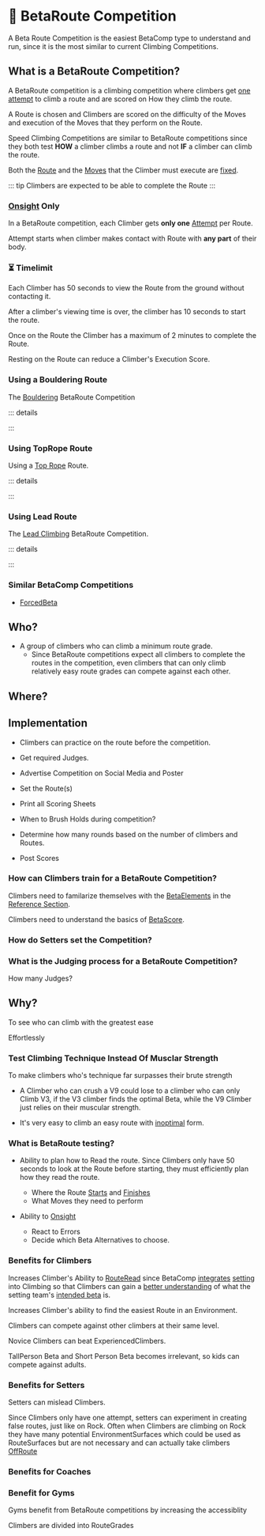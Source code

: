 # 🔺 <route>BetaRoute Competition

A Beta Route Competition is the easiest BetaComp type to understand and run, since it is the most similar to current Climbing Competitions. 

## What is a BetaRoute Competition?

A BetaRoute competition is a climbing competition where climbers get [one attempt](/reference/CompType/BetaRoute#onsight-only) to climb a route and are scored on How they climb the route. 

A Route is chosen and Climbers are scored on the difficulty of the Moves and execution of the Moves that they perform on the Route.

Speed Climbing Competitions are similar to BetaRoute competitions since they both test **HOW** a climber climbs a route and not **IF** a climber can climb the route.

Both the [Route](/reference/Route/RouteOverview) and the [Moves](/reference/Move/MoveOverview) that the Climber must execute are [fixed](/reference/Glossary#fixed).



::: tip 
Climbers are expected to be able to complete the Route
:::

### [Onsight](/reference/Glossary#onsight) Only

In a BetaRoute competition, each Climber gets **only one** [Attempt](/reference/Glossary#attempt) per Route.

Attempt starts when climber makes contact with Route with **any part** of their body.

### ⏳ Timelimit

Each Climber has 50 seconds to view the Route from the ground without contacting it.

After a climber's viewing time is over, the climber has 10 seconds to start the route.

Once on the Route the Climber has a maximum of 2 minutes to complete the Route.

Resting on the Route can reduce a Climber's Execution Score.

### Using a Bouldering Route

The [Bouldering](/reference/Glossary#bouldering) BetaRoute Competition 

::: details


:::

### Using TopRope Route

Using a [Top Rope](/reference/Glossary#top-rope) Route.

::: details


:::


### Using Lead Route

The [Lead Climbing](/reference/Glossary#lead-climbing) BetaRoute Competition.

::: details


:::


### Similar BetaComp Competitions

- [ForcedBeta](/reference/CompType/ForcedBeta)


## Who?

- A group of climbers who can climb a minimum route grade.
    - Since BetaRoute competitions expect all climbers to complete the routes in the competition, even climbers that can only climb relatively easy route grades can compete against each other. 

## Where?



## Implementation

- Climbers can practice on the route before the competition.
- Get required Judges.
- Advertise Competition on Social Media and Poster

- Set the Route(s)
- Print all Scoring Sheets

- When to Brush Holds during competition?
- Determine how many rounds based on the number of climbers and Routes.

- Post Scores

### How can Climbers train for a BetaRoute Competition?

Climbers need to familarize themselves with the [BetaElements](/reference/Beta/WhatBetaSystem#BetaElements) in the [Reference Section](/reference/ReferenceOverview).

Climbers need to understand the basics of [BetaScore](/reference/Score/Overview).

### How do Setters set the Competition?


### What is the Judging process for a BetaRoute Competition?

How many Judges?

## Why?

To see who can climb with the greatest ease

Effortlessly

### Test Climbing Technique Instead Of Musclar Strength

To make climbers who's technique far surpasses their brute strength

- A Climber who can crush a V9 could lose to a climber who can only Climb V3, if the V3 climber finds the optimal Beta, while the V9 Climber just relies on their muscular strength.

- It's very easy to climb an easy route with [inoptimal](/reference/Scoring/Overview#) form.


### What is BetaRoute testing?

- Ability to plan how to Read the route. Since Climbers only have 50 seconds to look at the Route before starting, they must efficiently plan how they read the route.
    - Where the Route [Starts]() and [Finishes]()
    - What Moves they need to perform

- Ability to [Onsight](/reference/Glossary#onsight)
    - React to Errors
    - Decide which Beta Alternatives to choose.



### Benefits for Climbers

Increases Climber's Ability to [RouteRead](/reference/Beta/BetaAction/ReadBeta#route-reading) since BetaComp [integrates](/guide/Why/Value#integrates) [setting](/officials/Setter/Overview) into Climbing so that Climbers can gain a [better understanding](/reference/Environment/EnvironmentOverview) of what the setting team's [intended beta](/reference/CompType/ForcedBeta) is. 

Increases Climber's ability to find the easiest Route in an Environment.

Climbers can compete against other climbers at their same level. 

Novice Climbers can beat ExperiencedClimbers.

TallPerson Beta and Short Person Beta becomes irrelevant, so kids can compete against adults.

### Benefits for Setters

Setters can mislead Climbers.

Since Climbers only have one attempt, setters can experiment in creating false routes, just like on Rock. Often when Climbers are climbing on Rock they have many potential EnvironmentSurfaces which could be used as RouteSurfaces but are not necessary and can actually take climbers [OffRoute](/reference/Glossary#offroute) 

### Benefits for Coaches



### Benefit for Gyms 

Gyms benefit from BetaRoute competitions by increasing the accessiblity


Climbers are divided into RouteGrades





